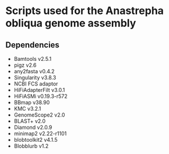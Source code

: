 # Scripts used for the Anastrepha obliqua genome assembly

## Dependencies

- Bamtools v2.5.1
- pigz v2.6
- any2fasta v0.4.2
- Singularity v3.8.3
- NCBI FCS adaptor 
- HiFiAdapterFilt v3.0.1
- HiFiASMi v0.19.3-r572
- BBmap v38.90
- KMC v3.2.1
- GenomeScope2 v2.0
- BLAST+ v2.0
- Diamond v2.0.9
- minimap2 v2.22-r1101 
- blobtoolkit2 v4.1.5
- Blobblurb v1.2
